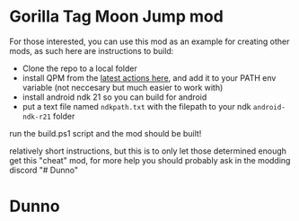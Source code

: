 # Gorilla Tag Moon Jump mod

For those interested, you can use this mod as an example for creating other mods, as such here are instructions to build:

 - Clone the repo to a local folder
 - install QPM from the [latest actions here](https://github.com/sc2ad/QuestPackageManager), and add it to your PATH env variable (not neccesary but much easier to work with)
 - install android ndk 21 so you can build for android
 - put a text file named `ndkpath.txt` with the filepath to your ndk `android-ndk-r21` folder

run the build.ps1 script and the mod should be built!

relatively short instructions, but this is to only let those determined enough get this "cheat" mod, for more help you should probably ask in the modding discord
"# Dunno" 
# Dunno
